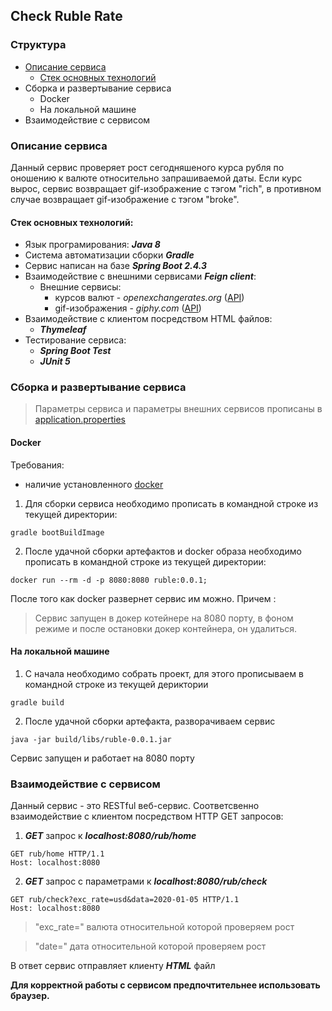## Check Ruble Rate

### Структура 
* [Описание сервиса](#описание-сервиса)
  * [Стек основных технологий](#cтек-основных-технологий)
* Сборка и развертывание сервиса
  * Docker
  * На локальной машине
* Взаимодействие с сервисом

### Описание сервиса
Данный сервис проверяет рост сегодняшеного курса рубля по оношению к валюте относительно запрашиваемой даты. Если курс
вырос, сервис возвращает gif-изображение с тэгом "rich", в противном случае возвращает gif-изображение с тэгом "broke".


#### Стек основных технологий:
* Язык програмирования: ***Java 8***
* Система автоматизации сборки ***Gradle*** 
* Сервис написан на базе ***Spring Boot 2.4.3***
* Взаимодействие с внешними сервисами ***Feign client***:
  * Внешние сервисы:
    * курсов валют - _openexchangerates.org_ ([API](https://docs.openexchangerates.org/))
    * gif-изображения - _giphy.com_ ([API](https://developers.giphy.com/docs/api#quick-start-guide))
* Взаимодействие с клиентом посредством HTML файлов:
    * ***Thymeleaf***
* Тестирование сервиса:
    * ***Spring Boot Test***
    * ***JUnit 5***

### Сборка и развертывание сервиса
> Параметры сервиса и параметры внешних сервисов прописаны в [application.properties](/ "/src/main/resources/application.properties")
#### Docker
Требования:
* наличие установленного [docker](https://www.docker.com/products/docker-desktop)

1. Для сборки сервиса необходимо прописать в командной строке из текущей директории:
 ```
 gradle bootBuildImage
 ```
2. После удачной сборки артефактов и docker образа необходимо прописать в командной строке из текущей директории:
 ```
docker run --rm -d -p 8080:8080 ruble:0.0.1;
 ```
После того как docker развернет сервис им можно. Причем :
>Сервис запущен в докер котейнере на 8080 порту, в фоном режиме и после остановки докер контейнера, он удалиться.

#### На локальной машине

1. С начала необходимо собрать проект, для этого прописываем в командной строке из текущей дериктории
 ```
 gradle build
 ```
2. После удачной сборки артефакта, разворачиваем сервис 
````
java -jar build/libs/ruble-0.0.1.jar
````

Сервис запущен и работает на 8080 порту

### Взаимодействие с сервисом
Данный сервис - это RESTful веб-сервис. Соответсвенно взаимодействие с клиентом посредством HTTP GET запросов:
1. ***GET*** запрос к ***localhost:8080/rub/home***
````
GET rub/home HTTP/1.1
Host: localhost:8080
````
2. ***GET*** запрос с параметрами к ***localhost:8080/rub/check***
````
GET rub/check?exc_rate=usd&data=2020-01-05 HTTP/1.1
Host: localhost:8080
````
 >"exc_rate=" валюта относительной которой проверяем рост

 > "date=" дата относительной которой проверяем рост
 
В ответ сервис отправляет клиенту ***HTML*** файл 

**Для корректной работы с сервисом предпочтительнее использовать браузер.**
